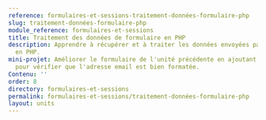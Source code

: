 ```yaml
---
reference: formulaires-et-sessions-traitement-données-formulaire-php
slug: traitement-données-formulaire-php
module_reference: formulaires-et-sessions
title: Traitement des données de formulaire en PHP
description: Apprendre à récupérer et à traiter les données envoyées par un formulaire
  en PHP.
mini-projet: Améliorer le formulaire de l'unité précédente en ajoutant une validation
  pour vérifier que l'adresse email est bien formatée.
Contenu: ''
order: 8
directory: formulaires-et-sessions
permalink: formulaires-et-sessions/traitement-données-formulaire-php
layout: units
---
```

